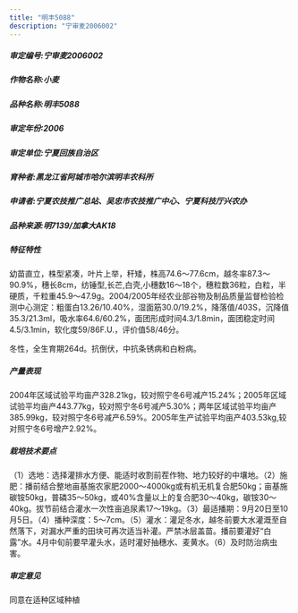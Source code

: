 ```yaml
---
title: "明丰5088"
description: "宁审麦2006002"
---
```

##### 审定编号:宁审麦2006002

##### 作物名称:小麦

##### 品种名称:明丰5088

##### 审定年份:2006

##### 审定单位:宁夏回族自治区

##### 育种者:黑龙江省阿城市哈尔滨明丰农科所

##### 申请者:宁夏农技推广总站、吴忠市农技推广中心、宁夏科技厅兴农办

##### 品种来源:明7139/加拿大AK18

##### 特征特性
幼苗直立，株型紧凑，叶片上举，秆矮，株高74.6～77.6cm，越冬率87.3～90.9%，穗长8cm，纺锤型,长芒,白壳,小穗数16～18个，穗粒数36粒，白粒，半硬质，千粒重45.9～47.9g。2004/2005年经农业部谷物及制品质量监督检验检测中心测定：粗蛋白13.26/10.40%，湿面筋30.0/19.2%，降落值/403S，沉降值35.3/21.3ml，吸水率64.6/60.2%，面团形成时间4.3/1.8min，面团稳定时间4.5/3.1min，软化度59/86F.U.，评价值58/46分。
冬性，全生育期264d。抗倒伏，中抗条锈病和白粉病。


##### 产量表现
2004年区域试验平均亩产328.21kg，较对照宁冬6号减产15.24%；2005年区域试验平均亩产443.77kg，较对照宁冬6号减产5.30%；两年区域试验平均亩产385.99kg，较对照宁冬6号减产6.59%。2005年生产试验平均亩产403.53kg,较对照宁冬6号增产2.92%。

##### 栽培技术要点
（1）选地：选择灌排水方便、能适时收割前茬作物、地力较好的中壤地。（2）施肥：播前结合整地亩基施农家肥2000～4000kg或有机无机复合肥50kg；亩基施碳铵50kg，普磷35～50kg，或40%含量以上的复合肥30～40kg，碳铵30～40kg。拔节前结合灌水一次性亩追尿素17～19kg。（3）最适播期：9月20日至10月5日。（4）播种深度：5～7cm。（5）灌水：灌足冬水，越冬前要大水灌溉至自然落下，对漏水严重的田块可再次适当补灌。严禁冰层盖苗。播前要灌好“白露”水。4月中旬前要早灌头水，适时灌好抽穗水、麦黄水。（6）及时防治病虫害。

##### 审定意见
同意在适种区域种植
